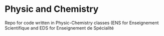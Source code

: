 # Physic and Chemistry
 Repo for code written in Physic-Chemistry classes (ENS for Enseignement Scientifique and EDS for Enseignement de Spécialité
